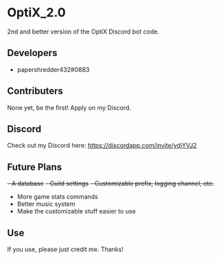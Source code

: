 # OptiX_2.0
2nd and better version of the OptiX Discord bot code.

## Developers
- papershredder432#0883

## Contributers
None yet, be the first! Apply on my Discord.

## Discord
Check out my Discord here: https://discordapp.com/invite/ydjYVJ2

## Future Plans
~~- A database~~
~~- Guild settings~~
~~- Customizable prefix, logging channel, etc.~~
- More game stats commands
- Better music system
- Make the customizable stuff easier to use

## Use
If you use, please just credit me. Thanks!
